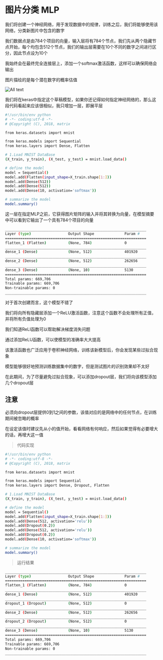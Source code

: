 # 图片分类 MLP

我们将创建一个神经网络，用于发现数据中的规律，训练之后，我们将能够使用该网络，分类新图片中包含的数字

我们数据点是由784个项目的向量，输入层将有784个节点，我们先从两个隐藏节点开始，每个均包含512个节点，我们的输出层需要在10个不同的数字之间进行区分，因此节点设为10个

我始终会在最终完全连接层上，添加一个softmax激活函数，这样可以确保网络会输出

图片描绘的是每个潜在数字的概率估值

![All text](http://ww1.sinaimg.cn/large/dc05ba18ly1fntpnr72bij21nq0se1kx.jpg)

我们将在keras中指定这个草稿模型，如果你还记得如何指定神经网络的，那么这段代码看起来应该很相似，我只增加一层，即展平层

```bash
#!/usr/bin/env python
# -*- coding:utf-8 -*-
# @Copyright (C), 2018, matrix

from keras.datasets import mnist

from keras.models import Sequential
from keras.layers import Dense, Flatten

# 1.Load MNIST DataBase
(X_train, y_train), (X_test, y_test) = mnist.load_data()

# define the model
model = Sequential()
model.add(Flatten(input_shape=X_train.shape[1:]))
model.add(Dense(512))
model.add(Dense(512))
model.add(Dense(10, activation='softmax'))

# summarize the model
model.summary()
```

这一层在指定MLP之前，它获得图片矩阵的输入并将其转换为向量，在模型摘要中可以看到它输出了一个具有784个项目的向量

```bash
_________________________________________________________________
Layer (type)                 Output Shape              Param #   
=================================================================
flatten_1 (Flatten)          (None, 784)               0         
_________________________________________________________________
dense_1 (Dense)              (None, 512)               401920    
_________________________________________________________________
dense_2 (Dense)              (None, 512)               262656    
_________________________________________________________________
dense_3 (Dense)              (None, 10)                5130      
=================================================================
Total params: 669,706
Trainable params: 669,706
Non-trainable params: 0
_________________________________________________________________
```

对于首次创建而言，这个模型不错了

我们将向所有隐藏层添加一个ReLU激活函数，注意这个函数不会处理所有正值，并将所有负值处理为0

我们知道ReLI函数可以帮助解决梯度消失问题

通过添加ReLU函数，可以使模型的准确率大大提高

该激活函数也广泛应用于卷积神经网络，训练该新模型后，你会发现某些过拟合现象

模型能够很好地预测训练数据集中的数字，但是测试图片的识别效果却不太好

在此期间，为了尽量避免过拟合现象，可以添加dropout层，我们将向该模型添加几个dropout层

## 注意

必须向dropout层提供0到1之间的参数，该值对应的是网络中的任何节点，在训练期间被忽略的概率

在设定该值时建议先从小的值开始，看看网络有何响应，然后如果觉得有必要增大的话，再增大这一值

>代码实现

```bash
#!/usr/bin/env python
# -*- coding:utf-8 -*-
# @Copyright (C), 2018, matrix

from keras.datasets import mnist

from keras.models import Sequential
from keras.layers import Dense, Dropout, Flatten

# 1.Load MNIST DataBase
(X_train, y_train), (X_test, y_test) = mnist.load_data()

# define the model
model = Sequential()
model.add(Flatten(input_shape=X_train.shape[1:]))
model.add(Dense(512, activation='relu'))
model.add(Dropout(0.2))
model.add(Dense(512, activation='relu'))
model.add(Dropout(0.2))
model.add(Dense(10, activation='softmax'))

# summarize the model
model.summary()
```

>运行结果

```bash
_________________________________________________________________
Layer (type)                 Output Shape              Param #   
=================================================================
flatten_1 (Flatten)          (None, 784)               0         
_________________________________________________________________
dense_1 (Dense)              (None, 512)               401920    
_________________________________________________________________
dropout_1 (Dropout)          (None, 512)               0         
_________________________________________________________________
dense_2 (Dense)              (None, 512)               262656    
_________________________________________________________________
dropout_2 (Dropout)          (None, 512)               0         
_________________________________________________________________
dense_3 (Dense)              (None, 10)                5130      
=================================================================
Total params: 669,706
Trainable params: 669,706
Non-trainable params: 0
_________________________________________________________________
```
